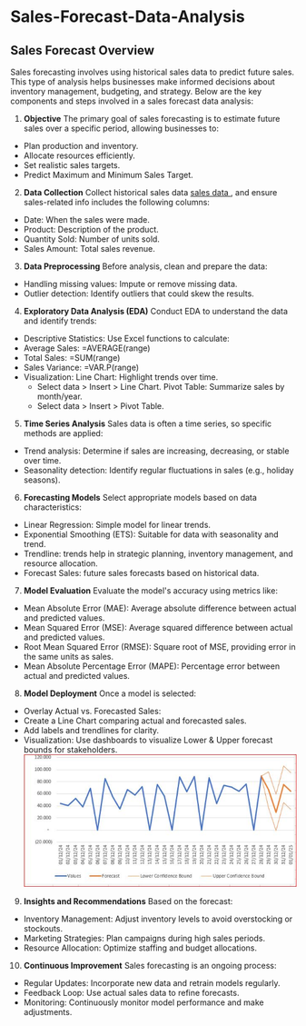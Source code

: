 # Sales-Forecast-Data-Analysis
## Sales Forecast Overview
Sales forecasting involves using historical sales data to predict future sales. This type of analysis helps businesses make informed decisions about inventory management, budgeting, and strategy. Below are the key components and steps involved in a sales forecast data analysis:
1. **Objective**
The primary goal of sales forecasting is to estimate future sales over a specific period, allowing businesses to:
-	Plan production and inventory.
-	Allocate resources efficiently.
-	Set realistic sales targets.
-	Predict Maximum and Minimum Sales Target.
2. **Data Collection**
Collect historical sales data <a href="https://github.com/jahangirmayed1990/Sales-Forecast-Data-Analysis-/blob/main/Forecasting%20functions%20with%20visualization.xlsx">sales data </a>, and ensure sales-related info includes the following columns:
-	Date: When the sales were made.
-	Product: Description of the product.
-	Quantity Sold: Number of units sold.
-	Sales Amount: Total sales revenue.
3. **Data Preprocessing**
Before analysis, clean and prepare the data:
-	Handling missing values: Impute or remove missing data.
-	Outlier detection: Identify outliers that could skew the results.
4. **Exploratory Data Analysis (EDA)**
Conduct EDA to understand the data and identify trends:
-	Descriptive Statistics: Use Excel functions to calculate:
-	Average Sales: =AVERAGE(range)
-	Total Sales: =SUM(range)
-	Sales Variance: =VAR.P(range)
-	Visualization:
Line Chart: Highlight trends over time.
	- Select data > Insert > Line Chart.
Pivot Table: Summarize sales by month/year.
	- Select data > Insert > Pivot Table.
5. **Time Series Analysis**
Sales data is often a time series, so specific methods are applied:
-	Trend analysis: Determine if sales are increasing, decreasing, or stable over time.
-	Seasonality detection: Identify regular fluctuations in sales (e.g., holiday seasons).
6. **Forecasting Models**
Select appropriate models based on data characteristics:
-	Linear Regression: Simple model for linear trends.
-	Exponential Smoothing (ETS): Suitable for data with seasonality and trend.
-	Trendline: trends help in strategic planning, inventory management, and resource allocation.
-	Forecast Sales: future sales forecasts based on historical data.
7. **Model Evaluation**
Evaluate the model's accuracy using metrics like:
-	Mean Absolute Error (MAE): Average absolute difference between actual and predicted values.
-	Mean Squared Error (MSE): Average squared difference between actual and predicted values.
-	Root Mean Squared Error (RMSE): Square root of MSE, providing error in the same units as sales.
-	Mean Absolute Percentage Error (MAPE): Percentage error between actual and predicted values.
8. **Model Deployment**
Once a model is selected:
-	Overlay Actual vs. Forecasted Sales:
-	Create a Line Chart comparing actual and forecasted sales.
-	Add labels and trendlines for clarity.
-	Visualization: Use dashboards to visualize Lower & Upper forecast bounds for stakeholders.
![1](https://github.com/jahangirmayed1990/Sales-Forecast-Data-Analysis-/blob/main/1.JPG)
9. **Insights and Recommendations**
Based on the forecast:
-	Inventory Management: Adjust inventory levels to avoid overstocking or stockouts.
-	Marketing Strategies: Plan campaigns during high sales periods.
-	Resource Allocation: Optimize staffing and budget allocations.
10. **Continuous Improvement**
Sales forecasting is an ongoing process:
-	Regular Updates: Incorporate new data and retrain models regularly.
-	Feedback Loop: Use actual sales data to refine forecasts.
-	Monitoring: Continuously monitor model performance and make adjustments.

